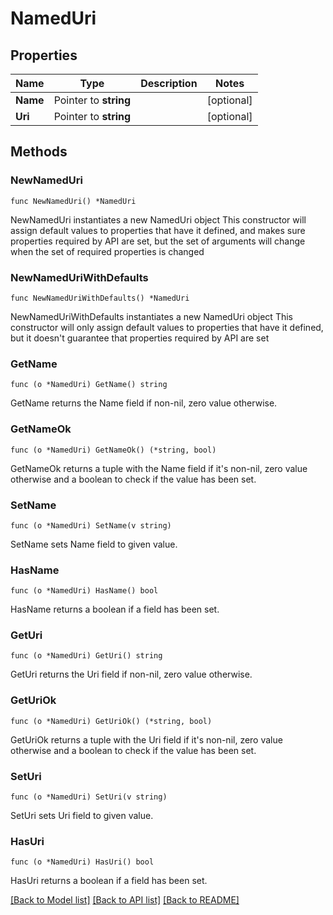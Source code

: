 # NamedUri

## Properties

Name | Type | Description | Notes
------------ | ------------- | ------------- | -------------
**Name** | Pointer to **string** |  | [optional] 
**Uri** | Pointer to **string** |  | [optional] 

## Methods

### NewNamedUri

`func NewNamedUri() *NamedUri`

NewNamedUri instantiates a new NamedUri object
This constructor will assign default values to properties that have it defined,
and makes sure properties required by API are set, but the set of arguments
will change when the set of required properties is changed

### NewNamedUriWithDefaults

`func NewNamedUriWithDefaults() *NamedUri`

NewNamedUriWithDefaults instantiates a new NamedUri object
This constructor will only assign default values to properties that have it defined,
but it doesn't guarantee that properties required by API are set

### GetName

`func (o *NamedUri) GetName() string`

GetName returns the Name field if non-nil, zero value otherwise.

### GetNameOk

`func (o *NamedUri) GetNameOk() (*string, bool)`

GetNameOk returns a tuple with the Name field if it's non-nil, zero value otherwise
and a boolean to check if the value has been set.

### SetName

`func (o *NamedUri) SetName(v string)`

SetName sets Name field to given value.

### HasName

`func (o *NamedUri) HasName() bool`

HasName returns a boolean if a field has been set.

### GetUri

`func (o *NamedUri) GetUri() string`

GetUri returns the Uri field if non-nil, zero value otherwise.

### GetUriOk

`func (o *NamedUri) GetUriOk() (*string, bool)`

GetUriOk returns a tuple with the Uri field if it's non-nil, zero value otherwise
and a boolean to check if the value has been set.

### SetUri

`func (o *NamedUri) SetUri(v string)`

SetUri sets Uri field to given value.

### HasUri

`func (o *NamedUri) HasUri() bool`

HasUri returns a boolean if a field has been set.


[[Back to Model list]](../README.md#documentation-for-models) [[Back to API list]](../README.md#documentation-for-api-endpoints) [[Back to README]](../README.md)


